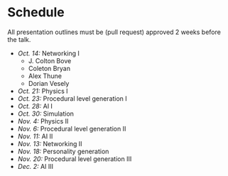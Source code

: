 # Schedule

All presentation outlines must be (pull request) approved 2 weeks before the talk.

* *Oct. 14:* Networking I
	* J. Colton Bove
	* Coleton Bryan
	* Alex Thune
	* Dorian Vesely
* *Oct. 21:* Physics I
* *Oct. 23:* Procedural level generation I
* *Oct. 28:* AI I
* *Oct. 30:* Simulation
* *Nov. 4:* Physics II
* *Nov. 6:* Procedural level generation II
* *Nov. 11:* AI II
* *Nov. 13:* Networking II
* *Nov. 18:* Personality generation
* *Nov. 20:* Procedural level generation III
* *Dec. 2:* AI III
